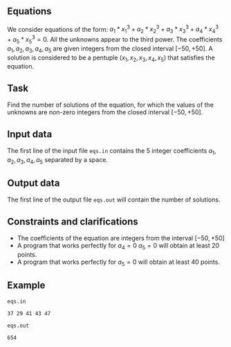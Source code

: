 ## Equations

We consider equations of the form: $a_1 *x_1^3 + a_2 *x_2^3 + a_3 *x_3^3 + a_4 *x_4^3 + a_5 *x_5^3 = 0$. All the unknowns appear to the third power. The coefficients $a_1 ,a_2 ,a_3 ,a_4 ,a_5$ are given integers from the closed interval $[-50,+50]$. A solution is considered to be a pentuple $(x_1 ,x_2 ,x_3 ,x_4 ,x_5)$ that satisfies the equation.

##  Task

Find the number of solutions of the equation, for which the values of the unknowns are non-zero integers from the closed interval $[-50,+50]$.

##  Input data

The first line of the input file `eqs.in` contains the 5 integer coefficients $a_1 ,a_2 ,a_3 ,a_4 ,a_5$ separated by a space.

##  Output data

The first line of the output file `eqs.out` will contain the number of solutions.

##  Constraints and clarifications

- The coefficients of the equation are integers from the interval $[-50, +50]$
- A program that works perfectly for $a_4 = 0$ $a_5 = 0$ will obtain at least 20 points.
- A program that works perfectly for $a_5 = 0$ will obtain at least 40 points.

##  Example

`eqs.in`
```
37 29 41 43 47
```

`eqs.out`
```
654
```
